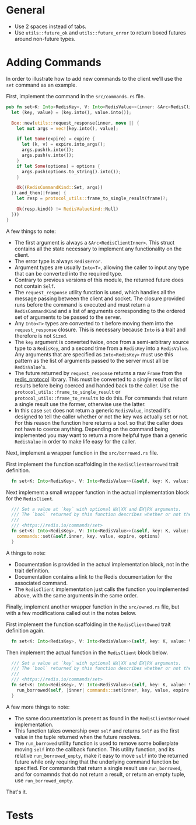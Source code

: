# General
* Use 2 spaces instead of tabs.
* Use `utils::future_ok` and `utils::future_error` to return boxed futures around non-future types.

# Adding Commands

In order to illustrate how to add new commands to the client we'll use the `set` command as an example.

First, implement the command in the `src/commands.rs` file.

```rust
pub fn set<K: Into<RedisKey>, V: Into<RedisValue>>(inner: &Arc<RedisClientInner>, key: K, value: V, expire: Option<Expiration>, options: Option<SetOptions>) -> Box<Future<Item=bool, Error=RedisError>> {
  let (key, value) = (key.into(), value.into());

  Box::new(utils::request_response(inner, move || {
    let mut args = vec![key.into(), value];

    if let Some(expire) = expire {
      let (k, v) = expire.into_args();
      args.push(k.into());
      args.push(v.into());
    }
    if let Some(options) = options {
      args.push(options.to_string().into());
    }

    Ok((RedisCommandKind::Set, args))
  }).and_then(|frame| {
    let resp = protocol_utils::frame_to_single_result(frame)?;

    Ok(resp.kind() != RedisValueKind::Null)
  }))
}
```

A few things to note:
* The first argument is always a `&Arc<RedisClientInner>`. This struct contains all the state necessary to implement any functionality on the client.
* The error type is always `RedisError`.
* Argument types are usually `Into<T>`, allowing the caller to input any type that can be converted into the required type.
* Contrary to previous versions of this module, the returned future does not contain `Self`.
* The `request_response` utility function is used, which handles all the message passing between the client and socket. The closure provided runs before the command is executed and must return a `RedisCommandKind` and a list of arguments corresponding to the ordered set of arguments to be passed to the server.
* Any `Into<T>` types are converted to `T` before moving them into the `request_response` closure. This is necessary because `Into` is a trait and therefore is not `Sized`.
* The `key` argument is converted twice, once from a semi-arbitrary source type to a `RedisKey`, and a second time from a `RedisKey` into a `RedisValue`. Any arguments that are specified as `Into<RedisKey>` must use this pattern as the list of arguments passed to the server must all be `RedisValue`'s.
* The future returned by `request_response` returns a raw `Frame` from the [redis_protocol](https://github.com/aembke/redis-protocol.rs) library. This must be converted to a single result or list of results before being coerced and handed back to the caller. Use the `protocol_utils::frame_to_single_result` or `protocol_utils::frame_to_results` to do this. For commands that return a single result use the former, otherwise use the latter.
* In this case `set` does not return a generic `RedisValue`, instead it's designed to tell the caller whether or not the key was actually set or not. For this reason the function here returns a `bool` so that the caller does not have to coerce anything. Depending on the command being implemented you may want to return a more helpful type than a generic `RedisValue` in order to make life easy for the caller.

Next, implement a wrapper function in the `src/borrowed.rs` file.

First implement the function scaffolding in the `RedisClientBorrowed` trait definition.

```rust
  fn set<K: Into<RedisKey>, V: Into<RedisValue>>(&self, key: K, value: V, expire: Option<Expiration>, options: Option<SetOptions>) -> Box<Future<Item=bool, Error=RedisError>>;
```

Next implement a small wrapper function in the actual implementation block for the `RedisClient`.

```rust
  /// Set a value at `key` with optional NX|XX and EX|PX arguments.
  /// The `bool` returned by this function describes whether or not the key was set due to any NX|XX options.
  ///
  /// <https://redis.io/commands/set>
  fn set<K: Into<RedisKey>, V: Into<RedisValue>>(&self, key: K, value: V, expire: Option<Expiration>, options: Option<SetOptions>) -> Box<Future<Item=bool, Error=RedisError>> {
    commands::set(&self.inner, key, value, expire, options)
  }
```

A things to note:
* Documentation is provided in the actual implementation block, not in the trait definition.
* Documentation contains a link to the Redis documentation for the associated command.
* The `RedisClient` implementation just calls the function you implemented above, with the same arguments in the same order.

Finally, implement another wrapper function in the `src/owned.rs` file, but with a few modifications called out in the notes below.

First implement the function scaffolding in the `RedisClientOwned` trait definition again.

```rust
  fn set<K: Into<RedisKey>, V: Into<RedisValue>>(self, key: K, value: V, expire: Option<Expiration>, options: Option<SetOptions>) -> Box<Future<Item=(Self, bool), Error=RedisError>>;
```

Then implement the actual function in the `RedisClient` block below.

```rust
  /// Set a value at `key` with optional NX|XX and EX|PX arguments.
  /// The `bool` returned by this function describes whether or not the key was set due to any NX|XX options.
  ///
  /// <https://redis.io/commands/set>
  fn set<K: Into<RedisKey>, V: Into<RedisValue>>(self, key: K, value: V, expire: Option<Expiration>, options: Option<SetOptions>) -> Box<Future<Item=(Self, bool), Error=RedisError>> {
    run_borrowed(self, |inner| commands::set(inner, key, value, expire, options))
  }
```

A few more things to note:
* The same documentation is present as found in the `RedisClientBorrowed` implementation.
* This function takes ownership over `self` and returns `Self` as the first value in the tuple returned when the future resolves.
* The `run_borrowed` utility function is used to remove some boilerplate moving `self` into the callback function. This utility function, and its relative `run_borrowed_empty`, make it easy to move `self` into the returned future while only requiring that the underlying command function be specified. For commands that return a single result use `run_borrowed`, and for comamnds that do not return a result, or return an empty tuple, use `run_borrowed_empty`.

That's it.

# Tests

